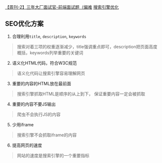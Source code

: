 [【周刊-2】三年大厂面试官-前端面试题（偏难](https://juejin.im/post/5cb0315f518825215e61ec14)
[搜索引擎优化](https://docs.microsoft.com/zh-cn/previous-versions/visualstudio/design-tools/expression-studio-4/ff724016(v=expression.40)?redirectedfrom=MSDN)
## SEO优化方案
1. 合理利用`title`, `description`, `keywords`
> 搜索对着三项的权重逐渐减少，title强调重点即可，description把页面高度概括，keywords列举重要的关键词
2. 语义化HTML代码，符合W3C规范
> 语义化代码让搜索引擎容易理解网页
3. 重要的内容的HTML放在最前面
> 搜索引擎抓取HTML是顺序的从上到下， 保证重要内容一定会被抓取
4. 重要的内容不要JS输出
> 爬虫不会执行JS的内容
5. 少用iframe
> 搜索引擎不会抓取iframe的内容
6. 提高网页的速度
> 网站的速度是搜索引擎的一个重要指标
